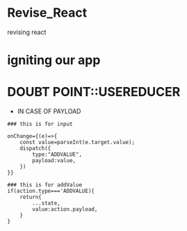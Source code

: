 # Revise_React

revising react

# igniting our app

# DOUBT POINT::USEREDUCER

- IN CASE OF PAYLOAD

```
### this is for input

onChange={(e)=>{
    const value=parseInt(e.target.value);
    dispatch({
        type:"ADDVALUE",
        payload:value,
    })
}}

### this is for addValue
if(action.type==='ADDVALUE){
    return{
        ...state,
        value:action.payload,
    }
}

```
